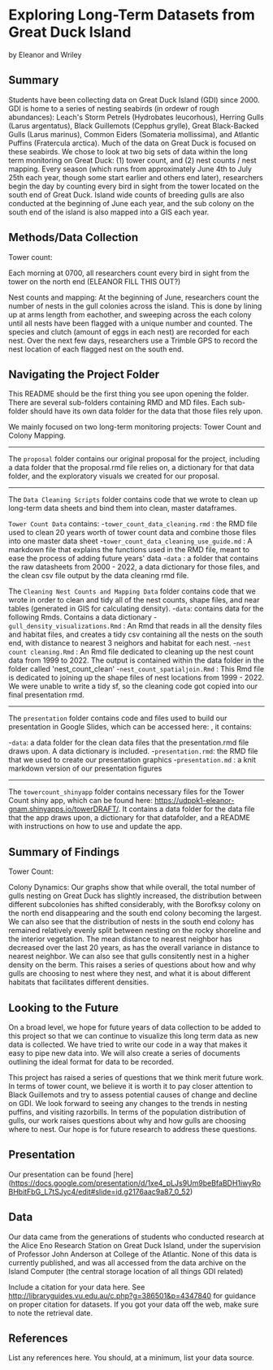 Exploring Long-Term Datasets from Great Duck Island
================
by Eleanor and Wriley

## Summary

Students have been collecting data on Great Duck Island (GDI) since 2000. GDI is home to a series of nesting seabirds (in ordewr of rough abundances): Leach's Storm Petrels (Hydrobates leucorhous), Herring Gulls (Larus argentatus), Black Guillemots (Cepphus grylle), Great Black-Backed Gulls (Larus marinus), Common Eiders (Somateria mollissima), and Atlantic Puffins (Fratercula arctica). Much of the data  on Great Duck is focused on these seabirds.  We chose to look at two big sets of data within the long term monitoring on Great Duck: (1) tower count, and (2) nest counts / nest mapping. Every season (which runs from approximately June 4th to July 25th each year, though some start earlier and others end later), researchers begin the day by counting every bird in sight from the tower located on the south end of Great Duck. Island wide counts of breeding gulls are also conducted at the beginning of June each year, and the sub colony on the south end of the island is also mapped into a GIS each year.

## Methods/Data Collection

Tower count:

Each morning at 0700, all researchers count every bird in sight from the tower on the north end (ELEANOR FILL THIS OUT?)

Nest counts and mapping: At the beginning of June, researchers count the number of nests in the gull colonies across the island. This is done by lining up at arms length from eachother, and sweeping across the each colony until all nests have been flagged with a unique number and counted. The species and clutch (amount of eggs in each nest) are recorded for each nest. Over the next few days, researchers use a Trimble GPS to record the nest location of each flagged nest on the south end.


## Navigating the Project Folder

This README should be the first thing you see upon opening the folder. There are several sub-folders containing RMD and MD files. Each sub-folder should have its own data folder for the data that those files rely upon.

We mainly focused on two long-term monitoring projects: Tower Count and Colony Mapping.


-------------------------------------------------------------------------------------------------------

The `proposal` folder contains our original proposal for the project, including a data folder that the proposal.rmd file relies on, a dictionary for that data folder, and the exploratory visuals we created for our proposal.

-------------------------------------------------------------------------------------------------------
The `Data Cleaning Scripts` folder contains code that we wrote to clean up long-term data sheets and bind them into clean, master dataframes. 

`Tower Count Data` contains:
-`tower_count_data_cleaning.rmd` : the RMD file used to clean 20 years worth of tower count data and combine those files into one master data sheet
-`tower_count_data_cleaning_use_guide.md` : A markdown file that explains the functions used in the RMD file, meant to ease the process of adding future years' data
-`data` : a folder that contains the raw datasheets from 2000 - 2022, a data dictionary for those files, and the clean csv file output by the data cleaning rmd file.

The `Cleaning Nest Counts and Mapping Data` folder contains code that we wrote in order to clean and tidy all of the nest counts, shape files, and near tables (generated in GIS for calculating density).
-`data`: contains data for the following Rmds. Contains a data dictionary
-`gull_density_visualizations.Rmd` : An Rmd that reads in all the density files and habitat files, and creates a tidy csv containing all the nests on the south end, with distance to nearest 3 neighors and habitat for each nest.
-`nest count cleaning.Rmd` : An Rmd file dedicated to cleaning up the nest count data from 1999 to 2022. The output is contained within the data folder in the folder called 'nest_count_clean'
-`nest_count_spatialjoin.Rmd` : This Rmd file is dedicated to joining up the shape files of nest locations from 1999 - 2022. We were unable to write a tidy sf, so the cleaning code got copied into our final presentation rmd. 


--------------------------------------------------------------------------------------------

The `presentation` folder contains code and files used to build our presentation in Google Slides, which can be accessed here:  , it contains:

-`data`: a data folder for the clean data files that the presentation.rmd file draws upon. A data dictionary is included.
-`presentation.rmd`:  the RMD file that we used to create our presentation graphics 
-`presentation.md` : a knit markdown version of our presentation figures

-------------------------------------------------------------------------------------------------------

The `towercount_shinyapp` folder contains necessary files for the Tower Count shiny app, which can be found here: https://udppk1-eleanor-gnam.shinyapps.io/towerDRAFT/. It contains a data folder for the data file that the app draws upon, a dictionary for that datafolder, and a README with instructions on how to use and update the app. 



## Summary of Findings

Tower Count:

Colony Dynamics: Our graphs show that while overall, the total number of gulls nesting on Great Duck has slightly increased, the distribution between different subcolonies has shifted considerably, with the Borofksy colony on the north end disappearing and the south end colony becoming the largest. We can also see that the distribution of nests in the south end colony has remained relatively evenly split between nesting on the rocky shoreline and the interior vegetation. The mean distance to nearest neighbor has decreased over the last 20 years, as has the overall variance in distance to nearest neighbor. We can also see that gulls consitently nest in a higher density on the berm. This raises a series of questions about how and why gulls are choosing to nest where they nest, and what it is about different habitats that facilitates different densities.


## Looking to the Future

On a broad level, we hope for future years of data collection to be added to this project so that we can continue to visualize this long term data as new data is collected. We have tried to write our code in a way that makes it easy to pipe new data into. We will also create a series of documents outlining the ideal format for data to be recorded.

This project has raised a series of questions that we think merit future work. In terms of tower count, we believe it is worth it to pay closer attention to Black Guillemots and try to assess potential causes of change and decline on GDI. We look forward to seeing any changes to the trends in nesting puffins, and visiting razorbills. In terms of the population distribution of gulls, our work raises questions about why and how gulls are choosing where to nest. Our hope is for future research to address these questions.


## Presentation

Our presentation can be found [here] (https://docs.google.com/presentation/d/1xe4_pLJs9Um9beBfaBDH1iwyRoBHbitFbG_L7tSJyc4/edit#slide=id.g2176aac9a87_0_52)

## Data

Our data came from the generations of students who conducted research at the Alice Eno Research Station on Great Duck Island, under the supervision of Professor John Anderson at College of the Atlantic. None of this data is currently published, and was all accessed from the data archive on the Island Computer (the central storage location of all things GDI related)

Include a citation for your data here. See
<http://libraryguides.vu.edu.au/c.php?g=386501&p=4347840> for guidance
on proper citation for datasets. If you got your data off the web, make
sure to note the retrieval date.

## References

List any references here. You should, at a minimum, list your data
source.
